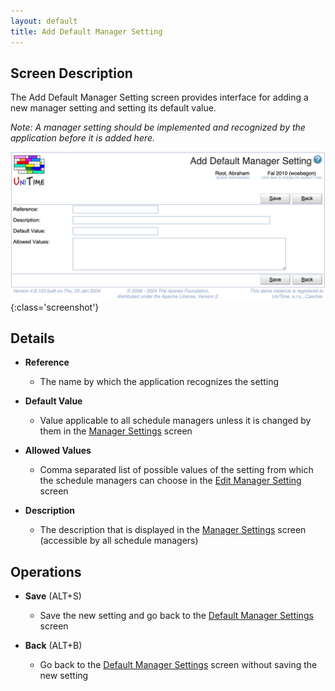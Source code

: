 ```yaml
---
layout: default
title: Add Default Manager Setting
---
```



## Screen Description


 The Add Default Manager Setting screen provides interface for adding a new manager setting and setting its default value.


 _Note: A manager setting should be implemented and recognized by the application before it is added here._

![Add Default Manager Setting](images/add-default-manager-setting.png){:class='screenshot'}

## Details

* **Reference**
	* The name by which the application recognizes the setting

* **Default Value**
	* Value applicable to all schedule managers unless it is changed by them in the [Manager Settings](manager-settings) screen

* **Allowed Values**
	* Comma separated list of possible values of the setting from which the schedule managers can choose in the [Edit Manager Setting](edit-manager-setting) screen

* **Description**
	* The description that is displayed in the [Manager Settings](manager-settings) screen (accessible by all schedule managers)

## Operations

* **Save** (ALT+S)
	* Save the new setting and go back to the [Default Manager Settings](default-manager-settings) screen

* **Back** (ALT+B)
	* Go back to the [Default Manager Settings](default-manager-settings) screen without saving the new setting



